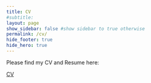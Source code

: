 ```yaml
---
title: CV
#subtitle: 
layout: page
show_sidebar: false #show sidebar to true otherwise
permalink: /cv/
hide_footer: true
hide_hero: true
---
```


Please find my CV and Resume here:

<a href="/files/GuetlerV_CV102022.pdf" target="_blank"> CV </a>







